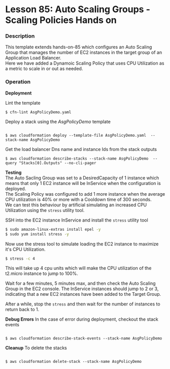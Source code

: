 # Lesson 85: Auto Scaling Groups - Scaling Policies Hands on

### Description

This template extends hands-on-85 which configures an Auto Scaling Group that manages the number of EC2 instances in
the target group of an Application Load Balancer.  
Here we have added a Dynamoic Scaling Policy that uses CPU Utilization as a metric to scale in or out as needed.

### Operation

**Deployment**

Lint the template

```
$ cfn-lint AsgPolicyDemo.yaml
```

Deploy a stack using the _AsgPolicyDemo_ template

```

$ aws cloudformation deploy --template-file AsgPolicyDemo.yaml  --stack-name AsgPolicyDemo
```

Get the load balancer Dns name and instance Ids from the stack outputs

```
$ aws cloudformation describe-stacks --stack-name AsgPolicyDemo  --query "Stacks[0].Outputs" --no-cli-pager
```

**Testing**  
The Auto Sacling Group was set to a DesiredCapacity of 1 instance which means that only 1 EC2 instance will be InService when the configuration is deployed.  
The Scaling Policy was configured to add 1 more instance when the average CPU utilization is 40% or more with a Cooldown time of 300 seconds.  
We can test this behaviour by artificial simulating an increased CPU Utilization using the `stress` utility tool.

SSH into the EC2 instance InService and install the `stress` utility tool

```bash
$ sudo amazon-linux-extras install epel -y
$ sudo yum install stress -y
```

Now use the stress tool to simulate loading the EC2 instance to maximize it's CPU Utilization.

```bash
$ stress -c 4
```

This will take up 4 cpu units which will make the CPU utilization of the t2.micro instance to jump to 100%.

Wait for a few minutes, 5 minutes max, and then check the Auto Scaling Group in the EC2 console. The InService instances should jump to 2 or 3, indicating that a new EC2 instances have been added to the Target Group.

After a while, stop the `stress` and then wait for the number of instances to return back to 1.

**Debug Errors**
In the case of error during deployment, checkout the stack events

```

$ aws cloudformation describe-stack-events --stack-name AsgPolicyDemo

```

**Cleanup**
To delete the stacks

```

$ aws cloudformation delete-stack --stack-name AsgPolicyDemo

```
